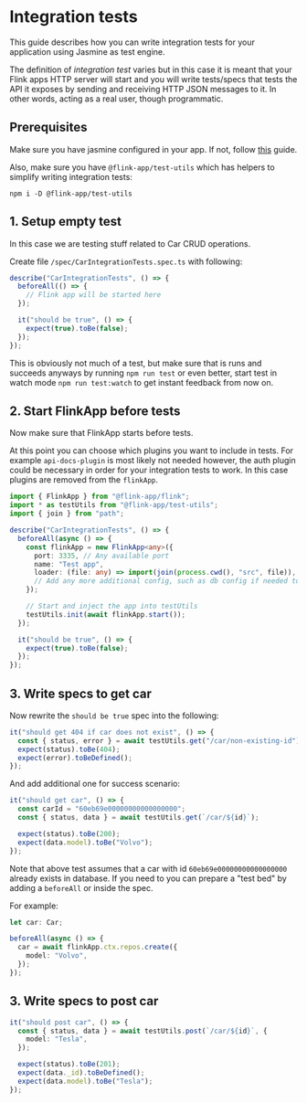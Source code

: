 # Integration tests

This guide describes how you can write integration tests for your application using Jasmine as test engine.

The definition of _integration test_ varies but in this case it is meant that your Flink apps HTTP server will start
and you will write tests/specs that tests the API it exposes by sending and receiving HTTP JSON messages to it. In other words, acting as a real user, though programmatic.

## Prerequisites

Make sure you have jasmine configured in your app. If not, follow [this](./configuring-jasmine) guide.

Also, make sure you have `@flink-app/test-utils` which has helpers to simplify writing integration tests:

```
npm i -D @flink-app/test-utils
```

## 1. Setup empty test

In this case we are testing stuff related to Car CRUD operations.

Create file `/spec/CarIntegrationTests.spec.ts` with following:

```typescript
describe("CarIntegrationTests", () => {
  beforeAll(() => {
    // Flink app will be started here
  });

  it("should be true", () => {
    expect(true).toBe(false);
  });
});
```

This is obviously not much of a test, but make sure that is runs and succeeds anyways by running `npm run test` or even better, start test in watch mode `npm run test:watch` to get instant feedback from now on.

## 2. Start FlinkApp before tests

Now make sure that FlinkApp starts before tests.

At this point you can choose which plugins you want to include in tests. For example `api-docs-plugin` is most likely not needed
however, the auth plugin could be necessary in order for your integration tests to work. In this case plugins are removed from the `flinkApp`.

```typescript
import { FlinkApp } from "@flink-app/flink";
import * as testUtils from "@flink-app/test-utils";
import { join } from "path";

describe("CarIntegrationTests", () => {
  beforeAll(async () => {
    const flinkApp = new FlinkApp<any>({
      port: 3335, // Any available port
      name: "Test app",
      loader: (file: any) => import(join(process.cwd(), "src", file)), // Note process.cwd()
      // Add any more additional config, such as db config if needed to
    });

    // Start and inject the app into testUtils
    testUtils.init(await flinkApp.start());
  });

  it("should be true", () => {
    expect(true).toBe(false);
  });
});
```

## 3. Write specs to get car

Now rewrite the `should be true` spec into the following:

```typescript
it("should get 404 if car does not exist", () => {
  const { status, error } = await testUtils.get("/car/non-existing-id");
  expect(status).toBe(404);
  expect(error).toBeDefined();
});
```

And add additional one for success scenario:

```typescript
it("should get car", () => {
  const carId = "60eb69e00000000000000000";
  const { status, data } = await testUtils.get(`/car/${id}`);

  expect(status).toBe(200);
  expect(data.model).toBe("Volvo");
});
```

Note that above test assumes that a car with id `60eb69e00000000000000000` already exists in database.
If you need to you can prepare a "test bed" by adding a `beforeAll` or inside the spec.

For example:

```typescript
let car: Car;

beforeAll(async () => {
  car = await flinkApp.ctx.repos.create({
    model: "Volvo",
  });
});
```

## 3. Write specs to post car

```typescript
it("should post car", () => {
  const { status, data } = await testUtils.post(`/car/${id}`, {
    model: "Tesla",
  });

  expect(status).toBe(201);
  expect(data._id).toBeDefined();
  expect(data.model).toBe("Tesla");
});
```
